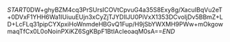 $START$0DW+ghyBZM4cq3PrSUrsICOVtCpvuG4a35S8Exy8g/XacuIBqVu2eT+0DVxF1YHH6Wa1IUiuuEUjn3xCyZjTJYDIlJU0PiVxX1353DCvoIjDv5BBmZ+LD+LcFLq31pipCYXpxiHoWnmdeHBGvQ1Fup/H9jSbYWXMH9PWw+mOkgowmaqTfCx0L0oNoinPXiKZ6SgKBpF1BtIAcIeoaqM0sA==$END$